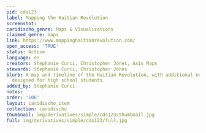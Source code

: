 ```yaml
---
pid: cds123
label: Mapping the Haitian Revolution
screenshot: 
caridischo_genre: Maps & Visualizations
claimed_genre: maps
link: https://www.mappinghaitianrevolution.com/
open_access: 'TRUE'
status: Active
language: en
creators: Stephanie Curci, Christopher Jones, Axis Maps
stewards: Stephanie Curci, Christopher Jones
blurb: A map and timeline of the Haitian Revolution, with additional educational resources
  designed for high school students.
added_by: Stephanie Curci
notes: 
order: '106'
layout: caridischo_item
collection: caridischo
thumbnail: img/derivatives/simple/cds123/thumbnail.jpg
full: img/derivatives/simple/cds123/full.jpg
---
```

